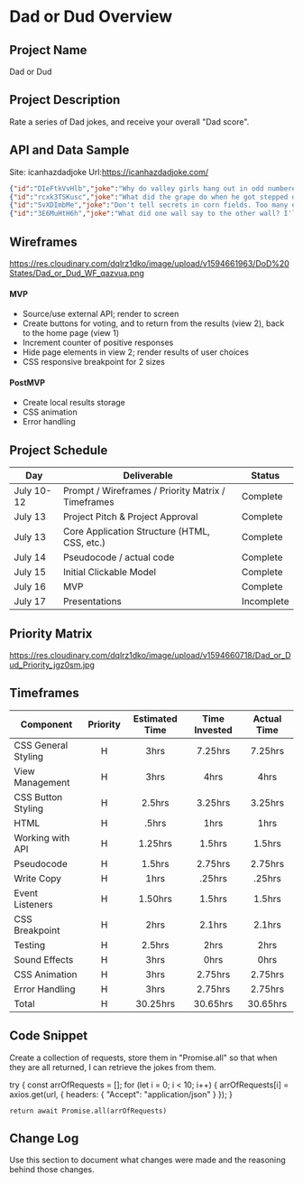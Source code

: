 # Dad or Dud Overview

## Project Name

Dad or Dud

## Project Description

Rate a series of Dad jokes, and receive your overall "Dad score".

## API and Data Sample
    
Site: icanhazdadjoke	  Url:https://icanhazdadjoke.com/

```json
{"id":"DIeFtkVvHlb","joke":"Why do valley girls hang out in odd numbered groups? Because they can't even.","status":200}
{"id":"rcxk3TSKusc","joke":"What did the grape do when he got stepped on? He let out a little wine.","status":200}
{"id":"SvXDImbMe","joke":"Don't tell secrets in corn fields. Too many ears around.","status":200}
{"id":"3E6MuHtH6h","joke":"What did one wall say to the other wall? I'll meet you at the corner!","status":200}
```

## Wireframes

https://res.cloudinary.com/dqlrz1dko/image/upload/v1594661963/DoD%20States/Dad_or_Dud_WF_qazvua.png

#### MVP 
- Source/use external API; render to screen
- Create buttons for voting, and to return from the results (view 2), back to the home page (view 1)
- Increment counter of positive responses
- Hide page elements in view 2; render results of user choices
- CSS responsive breakpoint for 2 sizes

#### PostMVP  
- Create local results storage
- CSS animation
- Error handling

## Project Schedule

|  Day | Deliverable | Status
|---|---| ---|
|July 10-12| Prompt / Wireframes / Priority Matrix / Timeframes | Complete
|July 13| Project Pitch & Project Approval | Complete
|July 13| Core Application Structure (HTML, CSS, etc.) | Complete
|July 14| Pseudocode / actual code | Complete
|July 15| Initial Clickable Model  | Complete
|July 16| MVP | Complete
|July 17| Presentations | Incomplete

## Priority Matrix

https://res.cloudinary.com/dqlrz1dko/image/upload/v1594660718/Dad_or_Dud_Priority_jgz0sm.jpg

## Timeframes


| Component | Priority | Estimated Time | Time Invested | Actual Time |
| --- | :---: |  :---: | :---: | :---: |
| CSS General Styling | H | 3hrs| 7.25hrs | 7.25hrs |
| View Management| H | 3hrs| 4hrs | 4hrs |
| CSS Button Styling | H | 2.5hrs| 3.25hrs | 3.25hrs |
| HTML | H | .5hrs| 1hrs | 1hrs |
| Working with API | H | 1.25hrs| 1.5hrs | 1.5hrs |
| Pseudocode | H | 1.5hrs| 2.75hrs | 2.75hrs |
| Write Copy| H | 1hrs| .25hrs | .25hrs |
| Event Listeners | H | 1.50hrs| 1.5hrs | 1.5hrs |
| CSS Breakpoint | H | 2hrs| 2.1hrs | 2.1hrs |
| Testing | H | 2.5hrs| 2hrs | 2hrs |
| Sound Effects | H | 3hrs| 0hrs | 0hrs |
| CSS Animation| H | 3hrs| 2.75hrs | 2.75hrs |
| Error Handling | H | 3hrs| 2.75hrs | 2.75hrs |
| Total | H | 30.25hrs| 30.65hrs | 30.65hrs |

## Code Snippet
Create a collection of requests, store them in "Promise.all" so that when they are all returned, I can retrieve the jokes from them.

try {
    const arrOfRequests = [];
    for (let i = 0; i < 10; i++) {
      arrOfRequests[i] = axios.get(url, {
        headers: { "Accept": "application/json" }
      });
    } 

    return await Promise.all(arrOfRequests)



## Change Log
 Use this section to document what changes were made and the reasoning behind those changes.  
